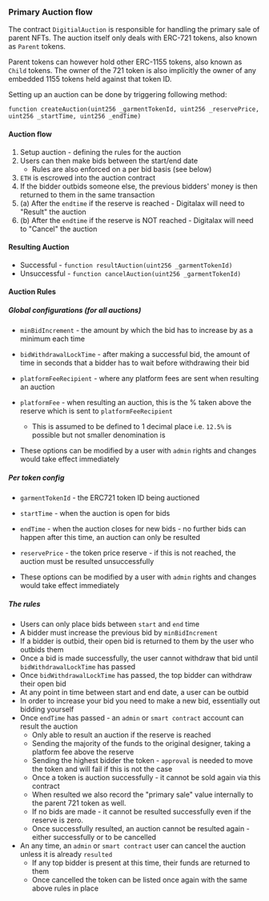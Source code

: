 ### Primary Auction flow

The contract `DigitialAuction` is responsible for handling the primary sale of parent NFTs. The auction itself only deals 
with ERC-721 tokens, also known as `Parent` tokens.

Parent tokens can however hold other ERC-1155 tokens, also known as `Child` tokens. 
The owner of the 721 token is also implicitly the owner of any embedded 1155 tokens held against that token ID.

Setting up an auction can be done by triggering following method:

```solidity
function createAuction(uint256 _garmentTokenId, uint256 _reservePrice, uint256 _startTime, uint256 _endTime)
```

#### Auction flow

1. Setup auction - defining the rules for the auction
2. Users can then make bids between the start/end date
    - Rules are also enforced on a per bid basis (see below)
3. `ETH` is escrowed into the auction contract
4. If the bidder outbids someone else, the previous bidders' money is then returned to them in the same transaction
5. (a) After the `endtime` if the reserve is reached - Digitalax will need to "Result" the auction
5. (b) After the `endtime` if the reserve is NOT reached - Digitalax will need to "Cancel" the auction

#### Resulting Auction

* Successful - `function resultAuction(uint256 _garmentTokenId)`
* Unsuccessful - `function cancelAuction(uint256 _garmentTokenId)`

#### Auction Rules

##### Global configurations (for all auctions)

* `minBidIncrement` - the amount by which the bid has to increase by as a minimum each time
* `bidWithdrawalLockTime` - after making a successful bid, the amount of time in seconds that a bidder has to wait before withdrawing their bid
* `platformFeeRecipient` - where any platform fees are sent when resulting an auction
* `platformFee` - when resulting an auction, this is the % taken above the reserve which is sent to `platformFeeRecipient`
    * This is assumed to be defined to 1 decimal place i.e. `12.5%` is possible but not smaller denomination is 

* These options can be modified by a user with `admin` rights and changes would take effect immediately

##### Per token config

* `garmentTokenId` - the ERC721 token ID being auctioned
* `startTime` - when the auction is open for bids
* `endTime` - when the auction closes for new bids - no further bids can happen after this time, an auction can only be resulted
* `reservePrice` - the token price reserve - if this is not reached, the auction must be resulted unsuccessfully

* These options can be modified by a user with `admin` rights and changes would take effect immediately

##### The rules

* Users can only place bids between `start` and `end` time
* A bidder must increase the previous bid by `minBidIncrement`
* If a bidder is outbid, their open bid is returned to them by the user who outbids them
* Once a bid is made successfully, the user cannot withdraw that bid until `bidWithdrawalLockTime` has passed
* Once `bidWithdrawalLockTime` has passed, the top bidder can withdraw their open bid
* At any point in time between start and end date, a user can be outbid
* In order to increase your bid you need to make a new bid, essentially out bidding yourself
* Once `endTime` has passed - an `admin` or `smart contract` account can result the auction
    * Only able to result an auction if the reserve is reached
    * Sending the majority of the funds to the original designer, taking a platform fee above the reserve
    * Sending the highest bidder the token - `approval` is needed to move the token and will fail if this is not the case
    * Once a token is auction successfully - it cannot be sold again via this contract
    * When resulted we also record the "primary sale" value internally to the parent 721 token as well.
    * If no bids are made - it cannot be resulted successfully even if the reserve is zero.
    * Once successfully resulted, an auction cannot be resulted again - either successfully or to be cancelled
* An any time, an `admin` or `smart contract` user can cancel the auction unless it is already `resulted`
    * If any top bidder is present at this time, their funds are returned to them
    * Once cancelled the token can be listed once again with the same above rules in place
